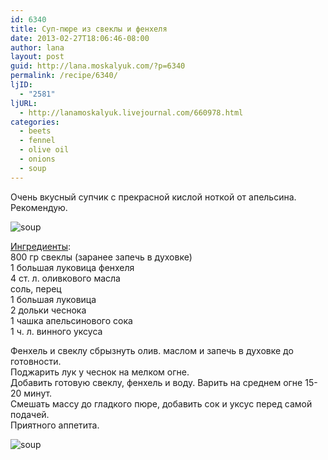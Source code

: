 ```yaml
---
id: 6340
title: Суп-пюре из свеклы и фенхеля
date: 2013-02-27T18:06:46-08:00
author: lana
layout: post
guid: http://lana.moskalyuk.com/?p=6340
permalink: /recipe/6340/
ljID:
  - "2581"
ljURL:
  - http://lanamoskalyuk.livejournal.com/660978.html
categories:
  - beets
  - fennel
  - olive oil
  - onions
  - soup
---
```

Очень вкусный супчик с прекрасной кислой ноткой от апельсина. Рекомендую.

![soup](http://farm9.staticflickr.com/8226/8514788854_6f8e828cc8_c.jpg) 

[Ингредиенты](http://punchfork.com/recipe/Roasted-Beet-Soup-with-Fennel-and-Orange-The-Kitchn):  
800 гр свеклы (заранее запечь в духовке)  
1 большая луковица фенхеля  
4 ст. л. оливкового масла  
соль, перец  
1 большая луковица  
2 дольки чеснока  
1 чашка апельсинового сока  
1 ч. л. винного уксуса

Фенхель и свеклу сбрызнуть олив. маслом и запечь в духовке до готовности.  
Поджарить лук у чеснок на мелком огне.  
Добавить готовую свеклу, фенхель и воду. Варить на среднем огне 15-20 минут.  
Смешать массу до гладкого пюре, добавить сок и уксус перед самой подачей.  
Приятного аппетита.

![soup](http://farm9.staticflickr.com/8104/8514789240_32ef02e714_c.jpg)